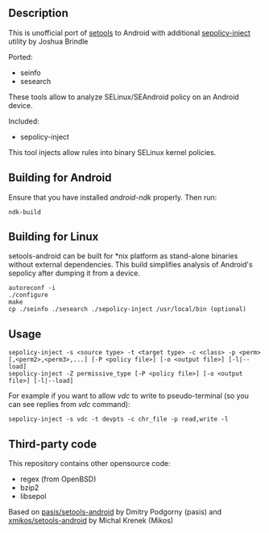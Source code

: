 ## Description

This is unofficial port of [setools][1] to Android with additional
[sepolicy-inject][2] utility by Joshua Brindle

Ported:

 * seinfo
 * sesearch

These tools allow to analyze SELinux/SEAndroid policy on an Android device.

Included:

 * sepolicy-inject
 
This tool injects allow rules into binary SELinux kernel policies.

[1]: http://oss.tresys.com/projects/setools
[2]: http://bitbucket.org/joshua_brindle/sepolicy-inject


## Building for Android

Ensure that you have installed _android-ndk_ properly. Then run:

    ndk-build


## Building for Linux

setools-android can be built for *nix platform as stand-alone binaries without
external dependencies. This build simplifies analysis of Android's sepolicy
after dumping it from a device.

    autoreconf -i
    ./configure
    make
    cp ./seinfo ./sesearch ./sepolicy-inject /usr/local/bin (optional)


## Usage

    sepolicy-inject -s <source type> -t <target type> -c <class> -p <perm>[,<perm2>,<perm3>,...] [-P <policy file>] [-o <output file>] [-l|--load]
    sepolicy-inject -Z permissive_type [-P <policy file>] [-o <output file>] [-l|--load]

For example if you want to allow _vdc_ to write to pseudo-terminal (so you can see replies from _vdc_ command):

    sepolicy-inject -s vdc -t devpts -c chr_file -p read,write -l


## Third-party code

This repository contains other opensource code:

 * regex (from OpenBSD)
 * bzip2
 * libsepol

Based on [pasis/setools-android][3] by Dmitry Podgorny (pasis) and
[xmikos/setools-android][4] by Michal Krenek (Mikos)

[3]: https://github.com/pasis/setools-android
[4]: https://github.com/xmikos/setools-android
